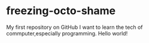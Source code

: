 # freezing-octo-shame
My first repository on GitHub
I want to learn the tech of commputer,especially programming.
Hello world!
